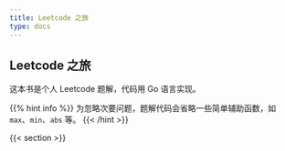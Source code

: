 ```yaml
---
title: Leetcode 之旅
type: docs
---
```


## Leetcode 之旅

这本书是个人 Leetcode 题解，代码用 Go 语言实现。

{{% hint info %}}
为忽略次要问题，题解代码会省略一些简单辅助函数，如 `max`、`min`、`abs` 等。
{{< /hint >}}


{{< section >}}